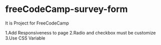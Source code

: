 # freeCodeCamp-survey-form
It is Project for FreeCodeCamp 


1.Add Responsiveness to page
2.Radio and checkbox must be customize
3.Use CSS Variable 
